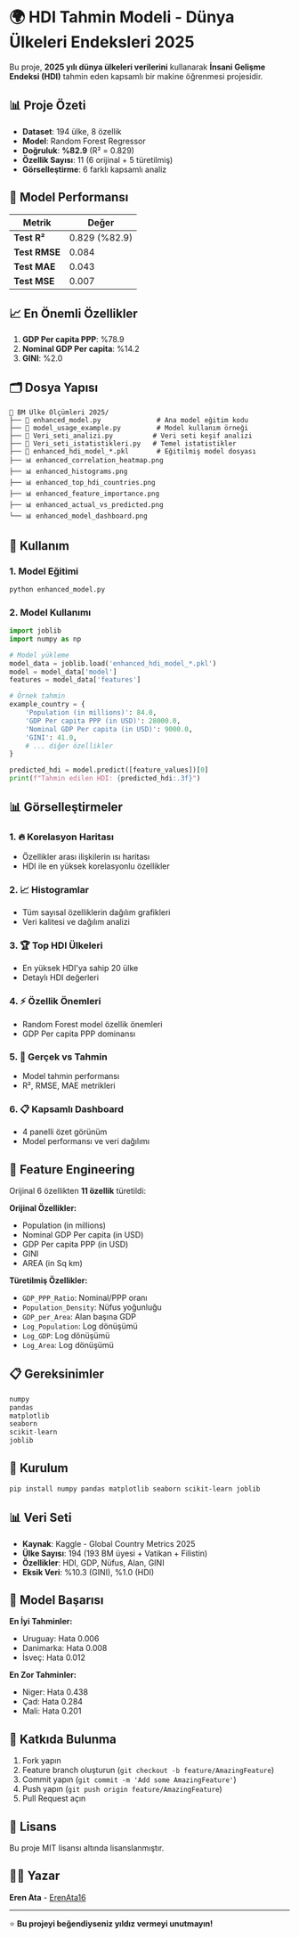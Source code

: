 # 🌍 HDI Tahmin Modeli - Dünya Ülkeleri Endeksleri 2025

Bu proje, **2025 yılı dünya ülkeleri verilerini** kullanarak **İnsani Gelişme Endeksi (HDI)** tahmin eden kapsamlı bir makine öğrenmesi projesidir.

## 📊 Proje Özeti

- **Dataset**: 194 ülke, 8 özellik
- **Model**: Random Forest Regressor
- **Doğruluk**: **%82.9** (R² = 0.829)
- **Özellik Sayısı**: 11 (6 orijinal + 5 türetilmiş)
- **Görselleştirme**: 6 farklı kapsamlı analiz

## 🎯 Model Performansı

| Metrik | Değer |
|--------|-------|
| **Test R²** | 0.829 (%82.9) |
| **Test RMSE** | 0.084 |
| **Test MAE** | 0.043 |
| **Test MSE** | 0.007 |

## 📈 En Önemli Özellikler

1. **GDP Per capita PPP**: %78.9
2. **Nominal GDP Per capita**: %14.2
3. **GINI**: %2.0

## 🗂️ Dosya Yapısı

```
📁 BM Ülke Ölçümleri 2025/
├── 🐍 enhanced_model.py              # Ana model eğitim kodu
├── 🐍 model_usage_example.py         # Model kullanım örneği
├── 🐍 Veri_seti_analizi.py          # Veri seti keşif analizi
├── 🐍 Veri_seti_istatistikleri.py   # Temel istatistikler
├── 🤖 enhanced_hdi_model_*.pkl       # Eğitilmiş model dosyası
├── 📊 enhanced_correlation_heatmap.png
├── 📊 enhanced_histograms.png
├── 📊 enhanced_top_hdi_countries.png
├── 📊 enhanced_feature_importance.png
├── 📊 enhanced_actual_vs_predicted.png
└── 📊 enhanced_model_dashboard.png
```

## 🚀 Kullanım

### 1. Model Eğitimi
```bash
python enhanced_model.py
```

### 2. Model Kullanımı
```python
import joblib
import numpy as np

# Model yükleme
model_data = joblib.load('enhanced_hdi_model_*.pkl')
model = model_data['model']
features = model_data['features']

# Örnek tahmin
example_country = {
    'Population (in millions)': 84.0,
    'GDP Per capita PPP (in USD)': 28000.0,
    'Nominal GDP Per capita (in USD)': 9000.0,
    'GINI': 41.0,
    # ... diğer özellikler
}

predicted_hdi = model.predict([feature_values])[0]
print(f"Tahmin edilen HDI: {predicted_hdi:.3f}")
```

## 📊 Görselleştirmeler

### 1. 🔥 Korelasyon Haritası
- Özellikler arası ilişkilerin ısı haritası
- HDI ile en yüksek korelasyonlu özellikler

### 2. 📈 Histogramlar
- Tüm sayısal özelliklerin dağılım grafikleri
- Veri kalitesi ve dağılım analizi

### 3. 🏆 Top HDI Ülkeleri
- En yüksek HDI'ya sahip 20 ülke
- Detaylı HDI değerleri

### 4. ⚡ Özellik Önemleri
- Random Forest model özellik önemleri
- GDP Per capita PPP dominansı

### 5. 🎯 Gerçek vs Tahmin
- Model tahmin performansı
- R², RMSE, MAE metrikleri

### 6. 📋 Kapsamlı Dashboard
- 4 panelli özet görünüm
- Model performansı ve veri dağılımı

## 🔬 Feature Engineering

Orijinal 6 özellikten **11 özellik** türetildi:

**Orijinal Özellikler:**
- Population (in millions)
- Nominal GDP Per capita (in USD)
- GDP Per capita PPP (in USD)
- GINI
- AREA (in Sq km)

**Türetilmiş Özellikler:**
- `GDP_PPP_Ratio`: Nominal/PPP oranı
- `Population_Density`: Nüfus yoğunluğu
- `GDP_per_Area`: Alan başına GDP
- `Log_Population`: Log dönüşümü
- `Log_GDP`: Log dönüşümü
- `Log_Area`: Log dönüşümü

## 📋 Gereksinimler

```python
numpy
pandas
matplotlib
seaborn
scikit-learn
joblib
```

## 🔧 Kurulum

```bash
pip install numpy pandas matplotlib seaborn scikit-learn joblib
```

## 📊 Veri Seti

- **Kaynak**: Kaggle - Global Country Metrics 2025
- **Ülke Sayısı**: 194 (193 BM üyesi + Vatikan + Filistin)
- **Özellikler**: HDI, GDP, Nüfus, Alan, GINI
- **Eksik Veri**: %10.3 (GINI), %1.0 (HDI)

## 🎯 Model Başarısı

**En İyi Tahminler:**
- Uruguay: Hata 0.006
- Danimarka: Hata 0.008
- İsveç: Hata 0.012

**En Zor Tahminler:**
- Niger: Hata 0.438
- Çad: Hata 0.284
- Mali: Hata 0.201

## 🤝 Katkıda Bulunma

1. Fork yapın
2. Feature branch oluşturun (`git checkout -b feature/AmazingFeature`)
3. Commit yapın (`git commit -m 'Add some AmazingFeature'`)
4. Push yapın (`git push origin feature/AmazingFeature`)
5. Pull Request açın

## 📄 Lisans

Bu proje MIT lisansı altında lisanslanmıştır.

## 👨‍💻 Yazar

**Eren Ata** - [ErenAta16](https://github.com/ErenAta16)

---

⭐ **Bu projeyi beğendiyseniz yıldız vermeyi unutmayın!** 